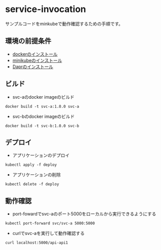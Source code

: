 # service-invocation
サンプルコードをminkubeで動作確認するための手順です。

## 環境の前提条件
- [dockerのインストール](https://docs.docker.jp/desktop/index.html#desktop-download-and-install)
- [minikubeのインストール](https://kubernetes.io/docs/tasks/tools/)
- [Daprのインストール](https://docs.dapr.io/operations/hosting/kubernetes/kubernetes-deploy/)

## ビルド
- svc-aのdocker imageのビルド
```
docker build -t svc-a:1.0.0 svc-a
```
- svc-bのdocker imageのビルド
```
docker build -t svc-b:1.0.0 svc-b
```

## デプロイ
- アプリケーションのデプロイ
```
kubectl apply -f deploy
```
- アプリケーションの削除
```
kubectl delete -f deploy
```

## 動作確認

- port-fowardでsvc-aのポート5000をローカルから実行できるようにする
```
kubectl port-forward svc/svc-a 5000:5000
```

- curlでsvc-aを実行して動作確認する
```
curl localhost:5000/api-api1
```
